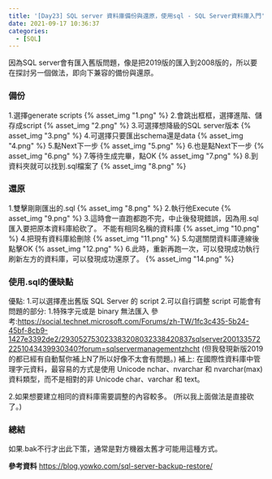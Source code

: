 ```yaml
---
title: '[Day23] SQL server 資料庫備份與還原，使用sql - SQL Server資料庫入門'
date: 2021-09-17 10:36:37
categories:
  - [SQL]
---
```

因為SQL server會有匯入舊版問題，像是把2019版的匯入到2008版的，所以要在探討另一個做法，即向下兼容的備份與還原。
### 備份
1.選擇generate scripts
{% asset_img "1.png" %}
2.會跳出框框，選擇進階、儲存成script
{% asset_img "2.png" %}
3.可選擇想降級的SQL server版本
{% asset_img "3.png" %}
4.可選擇只要匯出schema還是data
{% asset_img "4.png" %}
5.點Next下一步
{% asset_img "5.png" %}
6.也是點Next下一步
{% asset_img "6.png" %}
7.等待生成完畢，點OK
{% asset_img "7.png" %}
8.到資料夾就可以找到.sql檔案了
{% asset_img "8.png" %}
### 還原
1.雙擊剛剛匯出的.sql
{% asset_img "8.png" %}
2.執行他Execute
{% asset_img "9.png" %}
3.這時會一直跑都跑不完，中止後發現錯誤，因為用.sql匯入要把原本資料庫給砍了。
不能有相同名稱的資料庫
{% asset_img "10.png" %}
4.把現有資料庫給刪除
{% asset_img "11.png" %}
5.勾選關閉資料庫連線後點擊OK
{% asset_img "12.png" %}
6.此時，重新再跑一次，可以發現成功執行
刷新左方的資料庫，可以發現成功還原了。
{% asset_img "14.png" %}

### 使用.sql的優缺點
優點:
1.可以選擇產出舊版 SQL Server 的 script
2.可以自行調整 script
可能會有問題的部分:
1.特殊字元或是 binary 無法匯入
參考:https://social.technet.microsoft.com/Forums/zh-TW/1fc3c435-5b24-45bf-8cb9-1427e3392de2/293052753023383208032338420837sqlserver2001335722251043439930340?forum=sqlservermanagementzhcht
(但我發現新版2019的都已經有自動幫你補上N了所以好像不太會有問題。)
補上:
在國際性資料庫中管理字元資料，最容易的方式是使用 Unicode nchar、nvarchar 和 nvarchar(max) 資料類型，而不是相對的非 Unicode char、varchar 和 text。

2.如果想要建立相同的資料庫需要調整的內容較多。
(所以我上面做法是直接砍了。)

### 總結
如果.bak不行才出此下策，通常是對方機器太舊才可能用這種方式。


**參考資料**
https://blog.yowko.com/sql-server-backup-restore/